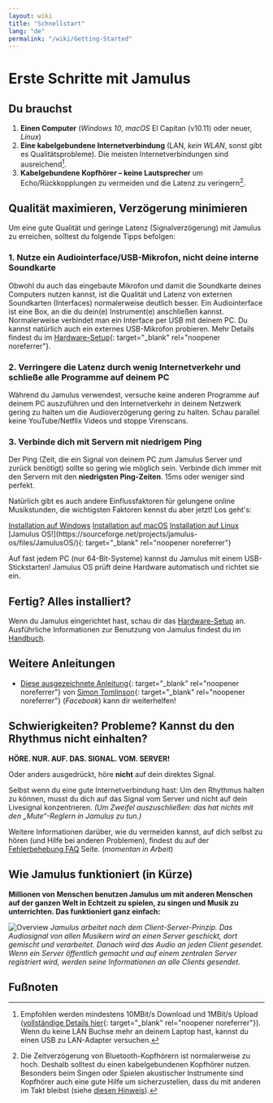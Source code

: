 ```yaml
---
layout: wiki
title: "Schnellstart"
lang: "de"
permalink: "/wiki/Getting-Started"
---
```


# Erste Schritte mit Jamulus

## Du brauchst

1.  **Einen Computer** (_Windows 10_, _macOS_ El Capitan (v10.11) oder neuer, _Linux_)
2.  **Eine kabelgebundene Internetverbindung** (LAN, _kein WLAN_, sonst gibt es Qualitätsprobleme). Die meisten Internetverbindungen sind ausreichend[^1].
3.  **Kabelgebundene Kopfhörer – keine Lautsprecher** um Echo/Rückkopplungen zu vermeiden und die Latenz zu veringern[^2].

## Qualität maximieren, Verzögerung minimieren
Um eine gute Qualität und geringe Latenz (Signalverzögerung) mit Jamulus zu erreichen, solltest du folgende Tipps befolgen:
### 1. Nutze ein Audiointerface/USB-Mikrofon, nicht deine interne Soundkarte

Obwohl du auch das eingebaute Mikrofon und damit die Soundkarte deines Computers nutzen kannst, ist die Qualität und Latenz von externen Soundkarten (Interfaces) normalerweise deutlich besser. Ein Audiointerface ist eine Box, an die du dein(e) Instrument(e) anschließen kannst. Normalerweise verbindet man ein Interface per USB mit deinem PC. Du kannst natürlich auch ein externes USB-Mikrofon probieren. Mehr Details findest du im [Hardware-Setup](Hardware-Setup){: target="_blank" rel="noopener noreferrer"}.

### 2. Verringere die Latenz durch wenig Internetverkehr und schließe alle Programme auf deinem PC

Während du Jamulus verwendest, versuche keine anderen Programme auf deinem PC auszuführen und den Internetverkehr in deinem Netzwerk gering zu halten um die Audioverzögerung gering zu halten. Schau parallel keine YouTube/Netflix Videos und stoppe Virenscans.

### 3. Verbinde dich mit Servern mit niedrigem Ping
Der Ping (Zeit, die ein Signal von deinem PC zum Jamulus Server und zurück benötigt) sollte so gering wie möglich sein. Verbinde dich immer mit den Servern mit den **niedrigsten Ping-Zeiten**. 15ms oder weniger sind perfekt.

Natürlich gibt es auch andere Einflussfaktoren für gelungene online Musikstunden, die wichtigsten Faktoren kennst du aber jetzt! Los geht's:

<div class="fx-row fx-row-start-xs button-container">
  <a href="Installation-for-Windows" class="button fx-col-100-xs">Installation auf Windows</a>
  <a href="Installation-for-Macintosh" class="button fx-col-100-xs">Installation auf macOS</a>
  <a href="Installation-for-Linux" class="button fx-col-100-xs">Installation auf Linux</a>
</div>
[Jamulus OS!](https://sourceforge.net/projects/jamulus-os/files/JamulusOS/){: target="_blank" rel="noopener noreferrer"}

Auf fast jedem PC (nur 64-Bit-Systeme) kannst du Jamulus mit einem USB-Stickstarten! Jamulus OS prüft deine Hardware automatisch und richtet sie ein.

## Fertig? Alles installiert?

Wenn du Jamulus eingerichtet hast, schau dir das [Hardware-Setup](Hardware-Setup) an.
Ausführliche Informationen zur Benutzung von Jamulus findest du im [Handbuch](https://github.com/corrados/jamulus/blob/master/src/res/homepage/manual.md).

## Weitere Anleitungen

* [Diese ausgezeichnete Anleitung](https://www.facebook.com/notes/jamulus-online-musicianssingers-jamming/idiots-guide-to-jamulus-app/510044532903831/){: target="_blank" rel="noopener noreferrer"} von [Simon Tomlinson](https://www.facebook.com/simon.james.tomlinson?eid=ARBQoY3KcZAtS3pGdLJuqvQTeRSOo4gHdQZT7nNzOt1oPMGgZ4_3GERe-rOyH5PxsSHVYYXjWwcqd71a){: target="_blank" rel="noopener noreferrer"} (_Facebook_) kann dir weiterhelfen!

## Schwierigkeiten? Probleme? Kannst du den Rhythmus nicht einhalten?

**HÖRE. NUR. AUF. DAS. SIGNAL. VOM. SERVER!**

Oder anders ausgedrückt, höre **nicht** auf dein direktes Signal.

Selbst wenn du eine gute Internetverbindung hast: Um den Rhythmus halten zu können, musst du dich auf das Signal vom Server und nicht auf dein Livesignal konzentrieren. _(Um Zweifel auszuschließen: das hat nichts mit den „Mute“-Reglern in Jamulus zu tun.)_

Weitere Informationen darüber, wie du vermeiden kannst, auf dich selbst zu hören (und Hilfe bei anderen Problemen), findest du auf der [Fehlerbehebung FAQ](Client-Troubleshooting) Seite. (_momentan in Arbeit_)

## Wie Jamulus funktioniert (in Kürze)

**Millionen von Menschen benutzen Jamulus um mit anderen Menschen auf der ganzen Welt in Echtzeit zu spielen, zu singen und Musik zu unterrichten. Das funktioniert ganz einfach:**

![Overview](https://user-images.githubusercontent.com/4561747/79309764-bd387280-7ef2-11ea-9d81-1e81302525e6.png)
_Jamulus arbeitet nach dem Client-Server-Prinzip. Das Audiosignal von allen Musikern wird an einen Server geschickt, dort gemischt und verarbeitet. Danach wird das Audio an jeden Client gesendet. Wenn ein Server öffentlich gemacht und auf einem zentralen Server registriert wird, werden seine Informationen an alle Clients gesendet._
## Fußnoten
[^1]: Empfohlen werden mindestens 10MBit/s Download und 1MBit/s Upload ([vollständige Details hier](Network-Requirements){: target="\_blank" rel="noopener noreferrer"}). Wenn du keine LAN Buchse mehr an deinem Laptop hast, kannst du einen USB zu LAN-Adapter versuchen.
[^2]: Die Zeitverzögerung von Bluetooth-Kopfhörern ist normalerweise zu hoch. Deshalb solltest du einen kabelgebundenen Kopfhörer nutzen. Besonders beim Singen oder Spielen akustischer Instrumente sind Kopfhörer auch eine gute Hilfe um sicherzustellen, dass du mit anderen im Takt bleibst (siehe [diesen Hinweis](Getting-Started#schwierigkeiten-probleme-kannst-du-den-rhythmus-nicht-einhalten)).
